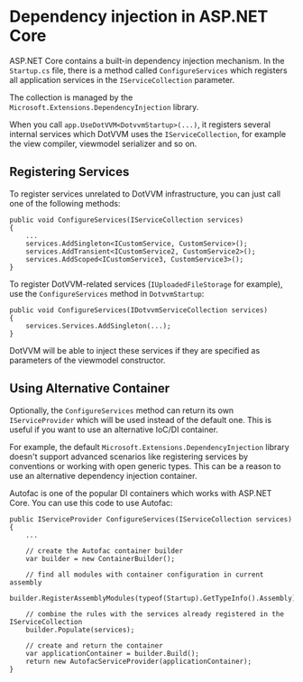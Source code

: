 # Dependency injection in ASP.NET Core

ASP.NET Core contains a built-in dependency injection mechanism. In the `Startup.cs` file, there is a method called `ConfigureServices` which registers all application services in the `IServiceCollection` parameter. 

The collection is managed by the `Microsoft.Extensions.DependencyInjection` library.

When you call `app.UseDotVVM<DotvvmStartup>(...)`, it registers several internal services which DotVVM uses the `IServiceCollection`, for example the view compiler, viewmodel serializer and so on.  

## Registering Services

To register services unrelated to DotVVM infrastructure, you can just call one of the following methods:

```CSHARP
public void ConfigureServices(IServiceCollection services)
{
    ...
    services.AddSingleton<ICustomService, CustomService>();
    services.AddTransient<ICustomService2, CustomService2>();
    services.AddScoped<ICustomService3, CustomService3>();
}
```

To register DotVVM-related services (`IUploadedFileStorage` for example), use the `ConfigureServices` method in `DotvvmStartup`:

```CSHARP
public void ConfigureServices(IDotvvmServiceCollection services)
{
    services.Services.AddSingleton(...);
}
```

DotVVM will be able to inject these services if they are specified as parameters of the viewmodel constructor. 

## Using Alternative Container

Optionally, the `ConfigureServices` method can return its own `IServiceProvider` which will be used instead of the default one. This is useful if you want to use an alternative IoC/DI container. 

For example, the default `Microsoft.Extensions.DependencyInjection` library doesn't support advanced scenarios like registering services by conventions or working with open generic types. This can be a reason to use an alternative dependency injection container.

Autofac is one of the popular DI containers which works with ASP.NET Core. You can use this code to use Autofac:

```CSHARP
public IServiceProvider ConfigureServices(IServiceCollection services)
{
    ...

    // create the Autofac container builder
    var builder = new ContainerBuilder();

    // find all modules with container configuration in current assembly
    builder.RegisterAssemblyModules(typeof(Startup).GetTypeInfo().Assembly);

    // combine the rules with the services already registered in the IServiceCollection
    builder.Populate(services);

    // create and return the container
    var applicationContainer = builder.Build();
    return new AutofacServiceProvider(applicationContainer);
}
```
